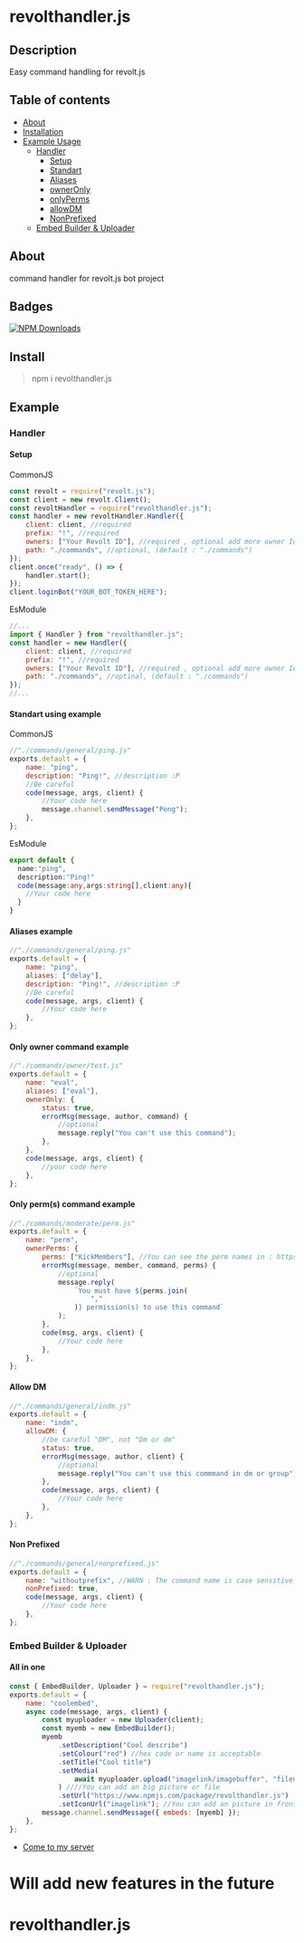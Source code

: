 # revolthandler.js

## Description

Easy command handling for revolt.js

## Table of contents

-   [About](#about)
-   [Installation](#install)
-   [Example Usage](#example)
    -   [Handler](#handler)
        -   [Setup](#setup)
        -   [Standart](#standart-using-example)
        -   [Aliases](#aliases-example)
        -   [ownerOnly](#only-owner-command-example)
        -   [onlyPerms](#only-perms-command-example)
        -   [allowDM](#allow-dm)
        -   [NonPrefixed](#non-prefixed)
    -   [Embed Builder & Uploader](#embed-builder--uploader)

## About

command handler for revolt.js bot project

## Badges

[![NPM Downloads](https://img.shields.io/npm/dt/revolthandler.js.svg?style=flat-square)](https://www.npmjs.com/package/revolthandler.js)

## Install

> npm i revolthandler.js

## Example

### Handler

#### Setup

CommonJS

```js
const revolt = require("revolt.js");
const client = new revolt.Client();
const revoltHandler = require("revolthandler.js");
const handler = new revoltHandler.Handler({
    client: client, //required
    prefix: "!", //required
    owners: ["Your Revolt ID"], //required , optional add more owner Id
    path: "./commands", //optional, (default : "./commands")
});
client.once("ready", () => {
    handler.start();
});
client.loginBot("YOUR_BOT_TOKEN_HERE");
```

EsModule

```js
//...
import { Handler } from "revolthandler.js";
const handler = new Handler({
    client: client, //required
    prefix: "!", //required
    owners: ["Your Revolt ID"], //required , optional add more owner Id
    path: "./commands", //optinal, (default : "./commands")
});
//...
```

#### Standart using example

CommonJS

```js
//"./commands/general/ping.js"
exports.default = {
    name: "ping",
    description: "Ping!", //description :P
    //Be careful
    code(message, args, client) {
        //Your code here
        message.channel.sendMessage("Pong");
    },
};
```

EsModule

```ts
export default {
  name:"ping",
  description:"Ping!"
  code(message:any,args:string[],client:any){
    //Your code here
  }
}
```

#### Aliases example

```js
//"./commands/general/ping.js"
exports.default = {
    name: "ping",
    aliases: ["delay"],
    description: "Ping!", //description :P
    //Be careful
    code(message, args, client) {
        //Your code here
    },
};
```

#### Only owner command example

```js
//"./commands/owner/test.js"
exports.default = {
    name: "eval",
    aliases: ["eval"],
    ownerOnly: {
        status: true,
        errorMsg(message, author, command) {
            //optional
            message.reply("You can't use this command");
        },
    },
    code(message, args, client) {
        //your code here
    },
};
```

#### Only perm(s) command example

```js
//"./commands/moderate/perm.js"
exports.default = {
    name: "perm",
    ownerPerms: {
        perms: ["KickMembers"], //You can see the perm names in : https://revolt.js.org/modules/permissions_definitions.html#Permission (onlyString)
        errorMsg(message, member, command, perms) {
            //optional
            message.reply(
                `You must have ${perms.join(
                    ","
                )} permission(s) to use this command`
            );
        },
        code(msg, args, client) {
            //Your code here
        },
    },
};
```

#### Allow DM

```js
//"./commands/general/indm.js"
exports.default = {
    name: "indm",
    allowDM: {
        //be careful "DM", not "Dm or dm"
        status: true,
        errorMsg(message, author, client) {
            //optional
            message.reply("You can't use this commmand in dm or group");
        },
        code(message, args, client) {
            //Your code here
        },
    },
};
```

#### Non Prefixed

```js
//"./commands/general/nonprefixed.js"
exports.default = {
    name: "withoutprefix", //WARN : The command name is case sensitive here!
    nonPrefixed: true,
    code(message, args, client) {
        //Your code here
    },
};
```

### Embed Builder & Uploader

#### All in one

```js
const { EmbedBuilder, Uploader } = require("revolthandler.js");
exports.default = {
    name: "coolembed",
    async code(message, args, client) {
        const myuploader = new Uploader(client);
        const myemb = new EmbedBuilder();
        myemb
            .setDescription("Cool describe")
            .setColour("red") //hex code or name is acceptable
            .setTitle("Cool title")
            .setMedia(
                await myuploader.upload("imagelink/imagebuffer", "filename.png")
            ) ////You can add an big picture or file
            .setUrl("https://www.npmjs.com/package/revolthandler.js")
            .setIconUrl("imagelink"); //You can add an picture in front of the title
        message.channel.sendMessage({ embeds: [myemb] });
    },
};
```

-   [Come to my server](https://rvlt.gg/zrmFWtJz)

# Will add new features in the future

# revolthandler.js
